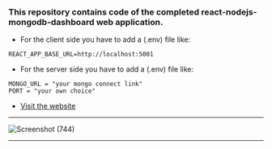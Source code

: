 ### This repository contains code of the completed react-nodejs-mongodb-dashboard web application.

* For the client side you have to add a (.env) file like:
```
REACT_APP_BASE_URL=http://localhost:5001
```
* For the server side you have to add a (.env) file like:
```
MONGO_URL = "your mongo connect link"
PORT = "your own choice"
```
* [Visit the website](https://recordvision.onrender.com)
***
![Screenshot (744)](https://user-images.githubusercontent.com/70688937/210408583-448e1321-9936-4d5b-af8a-bff7c3512f99.png)
***

